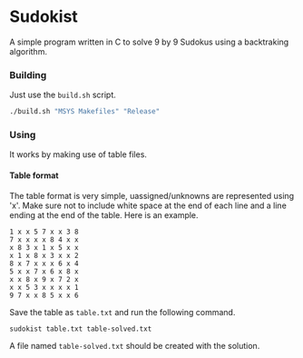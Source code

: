 # Sudokist
A simple program written in C to solve 9 by 9 Sudokus using a backtraking
algorithm.

### Building
Just use the `build.sh` script.

```bash
./build.sh "MSYS Makefiles" "Release"
```

### Using
It works by making use of table files.

#### Table format
The table format is very simple, uassigned/unknowns are represented using 'x'. Make sure not to include white space at the end
of each line and a line ending at the end of the table. Here is an example.
```
1 x x 5 7 x x 3 8
7 x x x x 8 4 x x
x 8 3 x 1 x 5 x x
x 1 x 8 x 3 x x 2
8 x 7 x x x 6 x 4
5 x x 7 x 6 x 8 x
x x 8 x 9 x 7 2 x
x x 5 3 x x x x 1
9 7 x x 8 5 x x 6
```
 
Save the table as `table.txt` and run the following command.
```bash
sudokist table.txt table-solved.txt
```

A file named `table-solved.txt` should be created with the solution.